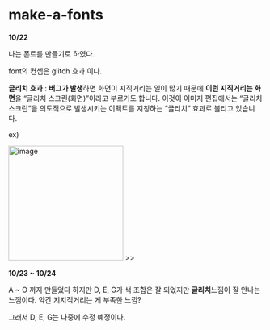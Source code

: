 # make-a-fonts
>>
**10/22**

나는 폰트를 만들기로 하였다.

font의 컨셉은 glitch 효과 이다.

**글리치 효과** : **버그가 발생**하면 화면이 지직거리는 
일이 많기 때문에 **이런 지직거리는 화면**을 
“글리치 스크린(화면)”이라고 부르기도 합니다. 
이것이 이미지 편집에서는 “글리치 스크린”을
의도적으로 발생시키는 이펙트를 지칭하는 
”글리치” 효과로 불리고 있습니다.

ex) 


<img width="227" alt="image" src="https://github.com/GSMIOTjgh/make-a-fonts/assets/132252115/31e5f093-d882-4be6-833d-38cee50a3480">
>>

**10/23 ~ 10/24**

>>
A ~ O 까지 만들었다
하지만 D, E, G가 색 조합은 잘 되었지만
**글리치**느낌이 잘 안나는 느낌이다. 약간 지지직거리는 게 부족한 느낌?

그래서 D, E, G는 나중에 수정 예정이다.


